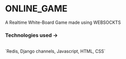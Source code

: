 # ONLINE_GAME
A Realtime White-Board Game made using WEBSOCKTS<br>
<h3>Technologies used -> </h3> <br>
  `Redis,
  Django channels,
  Javascript,
  HTML,
  CSS`

 

